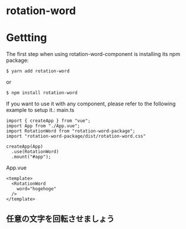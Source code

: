 # rotation-word

# Gettting
The first step when using rotation-word-component is installing its npm package:
```
$ yarn add rotation-word
```
or
```
$ npm install rotation-word
```

If you want to use it with any component, please refer to the following example to setup it.:
main.ts
```
import { createApp } from "vue";
import App from "./App.vue";
import RotationWord from "rotation-word-package";
import "rotation-word-package/dist/rotation-word.css"

createApp(App)
  .use(RotationWord)
  .mount("#app");
```

App.vue
```
<template>
  <RotationWord
    word="hogehoge"
  />
</template>
```

## 任意の文字を回転させましょう
